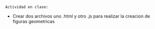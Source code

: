 	Actividad en clase:

- Crear dos archivos uno .html y otro .js para realizar la creacion de figuras geometricas

